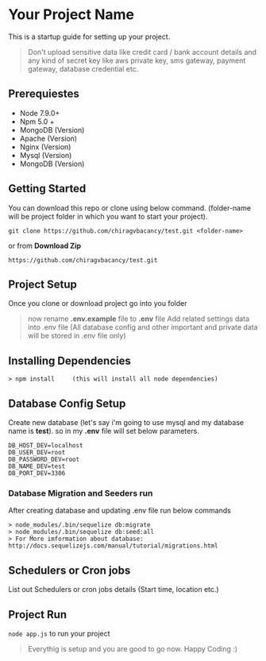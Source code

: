 # Your Project Name
This is a startup guide for setting up your project.

> Don't upload sensitive data like credit card / bank account details and any kind of secret key like aws private key, sms gateway, payment gateway, database credential etc.

## Prerequiestes
* Node 7.9.0+
* Npm 5.0 +
* MongoDB (Version)
* Apache (Version)
* Nginx (Version)
* Mysql (Version)
* MongoDB (Version)

## Getting Started
You can download this repo or clone using below command. (folder-name will be project folder in which you want to start your project).
```
git clone https://github.com/chiragvbacancy/test.git <folder-name>
```
or from **Download Zip**
```
https://github.com/chiragvbacancy/test.git
```
## Project Setup
Once you clone or download project go into you folder

>now rename **.env.example** file to **.env** file
>Add related settings data into .env file (All database config and other important and private data will be stored in .env file only)

## Installing Dependencies
```
> npm install     (this will install all node dependencies)
```

## Database Config Setup
Create new database (let's say i'm going to use mysql and my database name is **test**).
so in my **.env** file will set below parameters.
```
DB_HOST_DEV=localhost
DB_USER_DEV=root
DB_PASSWORD_DEV=root
DB_NAME_DEV=test
DB_PORT_DEV=3306
```
### Database Migration and Seeders run
After creating database and updating .env file run below commands
```
> node_modules/.bin/sequelize db:migrate
> node_modules/.bin/sequelize db:seed:all
> For More imformation about database: http://docs.sequelizejs.com/manual/tutorial/migrations.html
```
## Schedulers or Cron jobs
List out Schedulers or cron jobs details (Start time, location etc.)

## Project Run
`node app.js` to run your project 
>Everythig is setup and you are good to go now. Happy Coding :)
